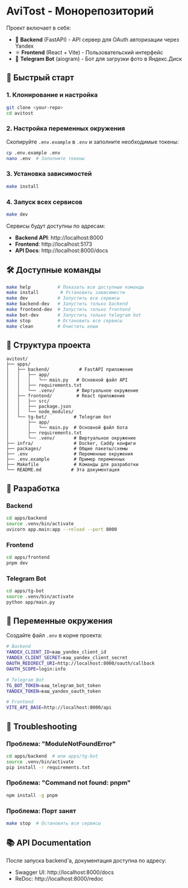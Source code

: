 # AviTost - Монорепозиторий

Проект включает в себя:

- 🚀 **Backend** (FastAPI) - API сервер для OAuth авторизации через Yandex
- ⚛️ **Frontend** (React + Vite) - Пользовательский интерфейс
- 🤖 **Telegram Bot** (aiogram) - Бот для загрузки фото в Яндекс.Диск

## 🚀 Быстрый старт

### 1. Клонирование и настройка

```bash
git clone <your-repo>
cd avitost
```

### 2. Настройка переменных окружения

Скопируйте `.env.example` в `.env` и заполните необходимые токены:

```bash
cp .env.example .env
nano .env  # Заполните токены
```

### 3. Установка зависимостей

```bash
make install
```

### 4. Запуск всех сервисов

```bash
make dev
```

Сервисы будут доступны по адресам:

- **Backend API**: http://localhost:8000
- **Frontend**: http://localhost:5173
- **API Docs**: http://localhost:8000/docs

## 🛠 Доступные команды

```bash
make help          # Показать все доступные команды
make install        # Установить зависимости
make dev           # Запустить все сервисы
make backend-dev   # Запустить только backend
make frontend-dev  # Запустить только frontend
make bot-dev       # Запустить только telegram bot
make stop          # Остановить все сервисы
make clean         # Очистить кеши
```

## 📁 Структура проекта

```
avitost/
├── apps/
│   ├── backend/           # FastAPI приложение
│   │   ├── app/
│   │   │   └── main.py   # Основной файл API
│   │   ├── requirements.txt
│   │   └── .venv/        # Виртуальное окружение
│   ├── frontend/         # React приложение
│   │   ├── src/
│   │   ├── package.json
│   │   └── node_modules/
│   └── tg-bot/          # Telegram бот
│       ├── app/
│       │   └── main.py  # Основной файл бота
│       ├── requirements.txt
│       └── .venv/       # Виртуальное окружение
├── infra/               # Docker, Caddy конфиги
├── packages/            # Общие пакеты/схемы
├── .env                 # Переменные окружения
├── .env.example         # Пример переменных
├── Makefile             # Команды для разработки
└── README.md           # Эта документация
```

## 🔧 Разработка

### Backend

```bash
cd apps/backend
source .venv/bin/activate
uvicorn app.main:app --reload --port 8000
```

### Frontend

```bash
cd apps/frontend
pnpm dev
```

### Telegram Bot

```bash
cd apps/tg-bot
source .venv/bin/activate
python app/main.py
```

## 📝 Переменные окружения

Создайте файл `.env` в корне проекта:

```bash
# Backend
YANDEX_CLIENT_ID=ваш_yandex_client_id
YANDEX_CLIENT_SECRET=ваш_yandex_client_secret
OAUTH_REDIRECT_URI=http://localhost:8000/oauth/callback
OAUTH_SCOPE=login:info

# Telegram Bot
TG_BOT_TOKEN=ваш_telegram_bot_token
YANDEX_TOKEN=ваш_yandex_oauth_token

# Frontend
VITE_API_BASE=http://localhost:8000/api
```

## 🚨 Troubleshooting

### Проблема: "ModuleNotFoundError"

```bash
cd apps/backend  # или apps/tg-bot
source .venv/bin/activate
pip install -r requirements.txt
```

### Проблема: "Command not found: pnpm"

```bash
npm install -g pnpm
```

### Проблема: Порт занят

```bash
make stop  # Остановить все сервисы
```

## 📚 API Documentation

После запуска backend'а, документация доступна по адресу:

- Swagger UI: http://localhost:8000/docs
- ReDoc: http://localhost:8000/redoc
